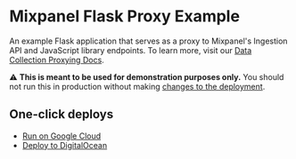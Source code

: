# Mixpanel Flask Proxy Example

An example Flask application that serves as a proxy to Mixpanel's Ingestion API and JavaScript library endpoints. To learn more, visit our [Data Collection Proxying Docs](https://developer.mixpanel.com/docs/data-collection-proxying).

:warning: **This is meant to be used for demonstration purposes only.** You should not run this in production without making [changes to the deployment](https://flask.palletsprojects.com/en/1.1.x/deploying/).

## One-click deploys
- [Run on Google Cloud](https://deploy.cloud.run?git_repo=https://github.com/jbwyme/mixpanel-flask-proxy)
- [Deploy to DigitalOcean](https://cloud.digitalocean.com/apps/new?repo=https://github.com/jbwyme/mixpanel-flask-proxy/tree/master)
